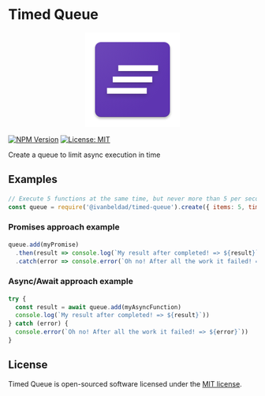 # Timed Queue

<p align="center">
  <img src="logo/logo.png">
</p>

[![NPM Version](https://img.shields.io/npm/v/@ivandelabeldad/timed-queue.svg)](https://www.npmjs.com/package/@ivanbeldad/timed-queue)
[![License: MIT](https://img.shields.io/badge/license-MIT-yellow.svg)](LICENSE)

Create a queue to limit async execution in time

## Examples

```javascript
// Execute 5 functions at the same time, but never more than 5 per second.
const queue = require('@ivanbeldad/timed-queue').create({ items: 5, time: 1000 })
```

### Promises approach example

```javascript
queue.add(myPromise)
  .then(result => console.log(`My result after completed! => ${result}`))
  .catch(error => console.error(`Oh no! After all the work it failed! => ${error}`))
```

### Async/Await approach example

```javascript
try {
  const result = await queue.add(myAsyncFunction)
  console.log(`My result after completed! => ${result}`))
} catch (error) {
  console.error(`Oh no! After all the work it failed! => ${error}`))
}
```

## License

Timed Queue is open-sourced software licensed under
the [MIT license](LICENSE).
